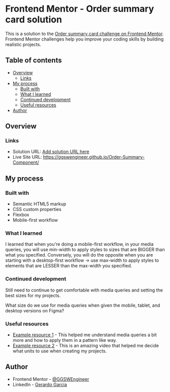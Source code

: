 # Frontend Mentor - Order summary card solution

This is a solution to the [Order summary card challenge on Frontend Mentor](https://www.frontendmentor.io/challenges/order-summary-component-QlPmajDUj). Frontend Mentor challenges help you improve your coding skills by building realistic projects. 

## Table of contents

- [Overview](#overview)
  - [Links](#links)
- [My process](#my-process)
  - [Built with](#built-with)
  - [What I learned](#what-i-learned)
  - [Continued development](#continued-development)
  - [Useful resources](#useful-resources)
- [Author](#author)


## Overview


### Links

- Solution URL: [Add solution URL here](https://your-solution-url.com)
- Live Site URL: https://ggswengineer.github.io/Order-Summary-Component/

## My process

### Built with

- Semantic HTML5 markup
- CSS custom properties
- Flexbox
- Mobile-first workflow


### What I learned

I learned that when you're doing a mobile-first workflow, in your media queries, you will use min-width to apply styles to sizes that are BIGGER than what you specified. Conversely, you will do the opposite when you are starting with a desktop-first workflow -> use max-width to apply styles to elements that are LESSER than the max-width you specified.

### Continued development

Still need to continue to get comfortable with media queries and setting the best sizes for my projects.

What size do we use for media queries when given the mobile, tablet, and desktop versions on Figma?

### Useful resources

- [Example resource 1](https://www.youtube.com/watch?v=K24lUqcT0Ms) - This helped me understand media queries a bit more and how to apply them in a pattern like way.
- [Example resource 2](https://www.youtube.com/watch?v=cGYUT0xkmaU&list=PL0-e1OMq5RP4BIrTQPrqu6Jxsfp94xK8Z&index=2) - This is an amazing video that helped me decide what units to use when creating my projects. 


## Author

- Frontend Mentor - [@GGSWEngineer](https://www.frontendmentor.io/profile/GGSWEngineer)
- LinkedIn - [Gerardo Garcia](https://www.linkedin.com/in/gerardo-garcia-19a794275)


